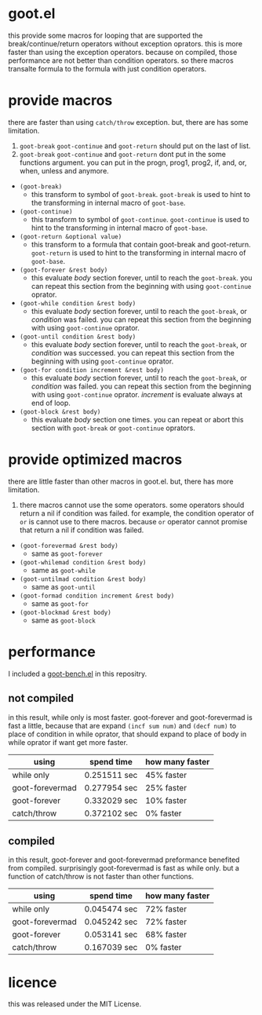 
# goot.el

this provide some macros for looping that are supported the break/continue/return operators without exception oprators.
this is more faster than using the exception operators.
because on compiled, those performance are not better than condition operators.
so there macros transalte formula to the formula with just condition operators.

# provide macros

there are faster than using `catch/throw` exception.
but, there are has some limitation.

1. `goot-break` `goot-continue` and `goot-return` should put on the last of list.
2. `goot-break` `goot-continue` and `goot-return` dont put in the some functions argument.
you can put in the progn, prog1, prog2, if, and, or, when, unless and anymore.

* `(goot-break)`
    * this transform to symbol of `goot-break`. `goot-break` is used to hint to the transforming in internal macro of `goot-base`.
* `(goot-continue)`
    * this transform to symbol of `goot-continue`. `goot-continue` is used to hint to the transforming in internal macro of `goot-base`.
* `(goot-return &optional value)`
    * this transform to a formula that contain goot-break and goot-return. `goot-return` is used to hint to the transforming in internal macro of `goot-base`.
* `(goot-forever &rest body)`
    * this evaluate *body* section forever, until to reach the `goot-break`. you can repeat this section from the beginning with using `goot-continue` oprator.
* `(goot-while condition &rest body)`
    * this evaluate *body* section forever, until to reach the `goot-break`, or *condition* was failed. you can repeat this section from the beginning with using `goot-continue` oprator.
* `(goot-until condition &rest body)`
    * this evaluate *body* section forever, until to reach the `goot-break`, or *condition* was successed. you can repeat this section from the beginning with using `goot-continue` oprator.
* `(goot-for condition increment &rest body)`
    * this evaluate *body* section forever, until to reach the `goot-break`, or *condition* was failed. you can repeat this section from the beginning with using `goot-continue` oprator. *increment* is evaluate always at end of loop.
* `(goot-block &rest body)`
    * this evaluate *body* section one times. you can repeat or abort this section with `goot-break` or `goot-continue` oprators.

# provide optimized macros

there are little faster than other macros in goot.el.
but, there has more limitation.

1. there macros cannot use the some operators.
some operators should return a nil if condition was failed.
for example, the condition operator of `or` is cannot use to there macros.
because `or` operator cannot promise that return a nil if condition was failed.

* `(goot-forevermad &rest body)`
    * same as `goot-forever`
* `(goot-whilemad condition &rest body)`
    * same as `goot-while`
* `(goot-untilmad condition &rest body)`
    * same as `goot-until`
* `(goot-formad condition increment &rest body)`
    * same as `goot-for`
* `(goot-blockmad &rest body)`
    * same as `goot-block`

# performance

I included a [goot-bench.el](goot-bench.el) in this repositry.

## not compiled

in this result, while only is most faster.
goot-forever and goot-forevermad is fast a little,
because that are expand `(incf sum num)` and `(decf num)` to place of condition in while oprator,
that should expand to place of body in while oprator if want get more faster.

| using | spend time | how many faster |
| --- | --- | --- |
| while only | 0.251511 sec | 45% faster |
| goot-forevermad | 0.277954 sec | 25% faster |
| goot-forever | 0.332029 sec | 10% faster |
| catch/throw | 0.372102 sec | 0% faster |

## compiled

in this result, goot-forever and goot-forevermad preformance benefited from compiled.
surprisingly goot-forevermad is fast as while only.
but a function of catch/throw is not faster than other functions.

| using | spend time | how many faster |
| --- | --- | --- |
| while only | 0.045474 sec | 72% faster |
| goot-forevermad | 0.045242 sec | 72% faster |
| goot-forever | 0.053141 sec | 68% faster |
| catch/throw | 0.167039 sec | 0% faster |

# licence

this was released under the MIT License.
